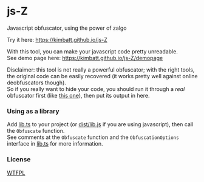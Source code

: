 # js-Z
Javascript obfuscator, using the power of zalgo


Try it here: https://kimbatt.github.io/js-Z

With this tool, you can make your javascript code pretty unreadable.  
See demo page here: https://kimbatt.github.io/js-Z/demopage

Disclaimer: this tool is not really a powerful obfuscator; with the right tools, the original code can be easily recovered (it works pretty well against online deobfuscators though).  
So if you really want to hide your code, you should run it through a *real* obfuscator first (like [this one](https://github.com/javascript-obfuscator/javascript-obfuscator)), then put its output in here.

### Using as a library
Add [lib.ts](lib.ts) to your project (or [dist/lib.js](dist/lib.js) if you are using javascript), then call the `Obfuscate` function.  
See comments at the `Obfuscate` function and the `ObfuscationOptions` interface in [lib.ts](lib.ts) for more information.

### License
[WTFPL](LICENSE.txt)
